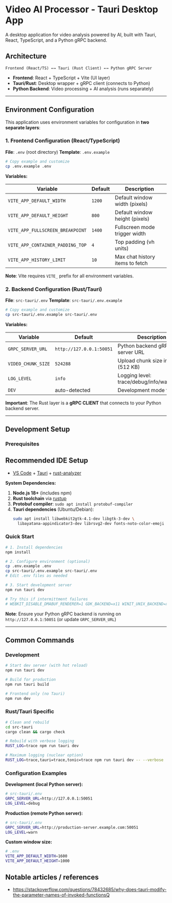 # Video AI Processor - Tauri Desktop App

A desktop application for video analysis powered by AI, built with Tauri, React, TypeScript, and a Python gRPC backend.

## Architecture

```
Frontend (React/TS) ←→ Tauri (Rust Client) ←→ Python gRPC Server
```

- **Frontend**: React + TypeScript + Vite (UI layer)
- **Tauri/Rust**: Desktop wrapper + gRPC client (connects to Python)
- **Python Backend**: Video processing + AI analysis (runs separately)

---

## Environment Configuration

This application uses environment variables for configuration in **two separate layers**:

### 1. Frontend Configuration (React/TypeScript)

**File**: `.env` (root directory)
**Template**: `.env.example`

```bash
# Copy example and customize
cp .env.example .env
```

**Variables:**

| Variable | Default | Description |
|----------|---------|-------------|
| `VITE_APP_DEFAULT_WIDTH` | `1200` | Default window width (pixels) |
| `VITE_APP_DEFAULT_HEIGHT` | `800` | Default window height (pixels) |
| `VITE_APP_FULLSCREEN_BREAKPOINT` | `1400` | Fullscreen mode trigger width |
| `VITE_APP_CONTAINER_PADDING_TOP` | `4` | Top padding (vh units) |
| `VITE_APP_HISTORY_LIMIT` | `10` | Max chat history items to fetch |

**Note**: Vite requires `VITE_` prefix for all environment variables.

### 2. Backend Configuration (Rust/Tauri)

**File**: `src-tauri/.env`
**Template**: `src-tauri/.env.example`

```bash
# Copy example and customize
cp src-tauri/.env.example src-tauri/.env
```

**Variables:**

| Variable | Default | Description |
|----------|---------|-------------|
| `GRPC_SERVER_URL` | `http://127.0.0.1:50051` | Python backend gRPC server URL |
| `VIDEO_CHUNK_SIZE` | `524288` | Upload chunk size in bytes (512 KB) |
| `LOG_LEVEL` | `info` | Logging level: trace/debug/info/warn/error |
| `DEV` | auto-detected | Development mode flag |

**Important**: The Rust layer is a **gRPC CLIENT** that connects to your Python backend server.

---

## Development Setup

### Prerequisites

## Recommended IDE Setup

- [VS Code](https://code.visualstudio.com/) + [Tauri](https://marketplace.visualstudio.com/items?itemName=tauri-apps.tauri-vscode) + [rust-analyzer](https://marketplace.visualstudio.com/items?itemName=rust-lang.rust-analyzer)

**System Dependencies:**

1. **Node.js 18+** (includes npm)
2. **Rust toolchain** via [rustup](https://rustup.rs/)
3. **Protobuf compiler**: `sudo apt install protobuf-compiler`
4. **Tauri dependencies** (Ubuntu/Debian):
   ```bash
   sudo apt install libwebkit2gtk-4.1-dev libgtk-3-dev \
     libayatana-appindicator3-dev librsvg2-dev fonts-noto-color-emoji
   ```

### Quick Start

```bash
# 1. Install dependencies
npm install

# 2. Configure environment (optional)
cp .env.example .env
cp src-tauri/.env.example src-tauri/.env
# Edit .env files as needed

# 3. Start development server
npm run tauri dev

# Try this if intermittment failures
# WEBKIT_DISABLE_DMABUF_RENDERER=1 GDK_BACKEND=x11 WINIT_UNIX_BACKEND=x11 npm run tauri dev

```

**Note**: Ensure your Python gRPC backend is running on `http://127.0.0.1:50051` (or update `GRPC_SERVER_URL`)

---

## Common Commands

### Development

```bash
# Start dev server (with hot reload)
npm run tauri dev

# Build for production
npm run tauri build

# Frontend only (no Tauri)
npm run dev
```

### Rust/Tauri Specific

```bash
# Clean and rebuild
cd src-tauri
cargo clean && cargo check

# Rebuild with verbose logging
RUST_LOG=trace npm run tauri dev

# Maximum logging (nuclear option)
RUST_LOG=trace,tauri=trace,tonic=trace npm run tauri dev -- --verbose
```

### Configuration Examples

**Development (local Python server):**
```bash
# src-tauri/.env
GRPC_SERVER_URL=http://127.0.0.1:50051
LOG_LEVEL=debug
```

**Production (remote Python server):**
```bash
# src-tauri/.env
GRPC_SERVER_URL=http://production-server.example.com:50051
LOG_LEVEL=warn
```

**Custom window size:**
```bash
# .env
VITE_APP_DEFAULT_WIDTH=1600
VITE_APP_DEFAULT_HEIGHT=1000
```


## Notable articles / references
- https://stackoverflow.com/questions/78432685/why-does-tauri-modify-the-parameter-names-of-invoked-functionsQ

